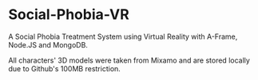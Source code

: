# Social-Phobia-VR
 A Social Phobia Treatment System using Virtual Reality with A-Frame, Node.JS and MongoDB.
 
 All characters' 3D models were taken from Mixamo and are stored locally due to Github's 100MB restriction.
